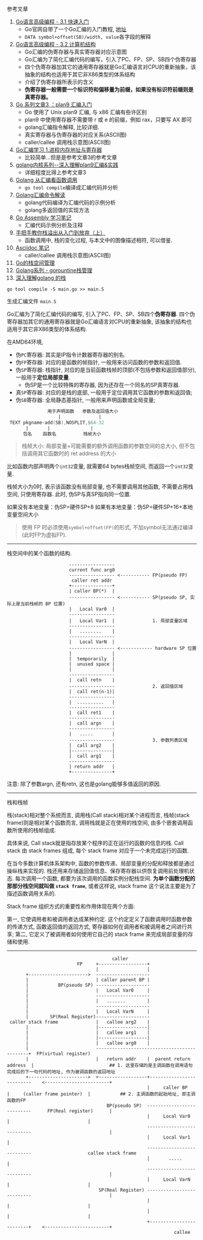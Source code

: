 参考文章

1. [Go语言高级编程 - 3.1 快速入门](https://www.jishuchi.com/read/GO/680)
    - Go官网自带了一个Go汇编的入门教程, [地址](https://golang.org/doc/asm)
    - `DATA symbol+offset(SB)/width, value`各字段的解释
2. [Go语言高级编程 - 3.2 计算机结构](https://www.jishuchi.com/read/GO/681?wd=http)
    - Go汇编的伪寄存器与真实寄存器对应示意图
    - Go汇编为了简化汇编代码的编写，引入了PC、FP、SP、SB四个伪寄存器
    - 四个伪寄存器加其它的通用寄存器就是Go汇编语言对CPU的重新抽象，该抽象的结构也适用于其它非X86类型的体系结构
    - 介绍了伪寄存器所表示的含义
    - **伪寄存器一般需要一个标识符和偏移量为前缀，如果没有标识符前缀则是真寄存器。**
3. [Go 系列文章3 ：plan9 汇编入门](http://xargin.com/plan9-assembly/)
    - Go 使用了 Unix plan9 汇编, 与 x86 汇编有些许区别
    - plan9 中使用寄存器不需要带 r 或 e 的前缀，例如 rax，只要写 AX 即可
    - golang汇编指令解释, 比较详细.
    - 真实寄存器与伪寄存器的对应关系(ASCII图)
    - caller/callee 调用栈示意图(ASCII图)
4. [Go汇编学习 1.进程内存地址与寄存器](https://mzh.io/进程内存地址空间/)
    - 比较简单...但是是参考文章3的参考文章
5. [golang内核系列--深入理解plan9汇编&实践](https://zhuanlan.zhihu.com/p/56750445)
    - 详细程度比得上参考文章3
6. [Golang 从汇编看函数调用](https://laily.net/article/Golang%20从汇编看函数调用)
    - `go tool compile`编译成汇编代码并分析
7. [Golang汇编命令解读](https://www.cnblogs.com/yjf512/p/6132868.html)
    - golang代码编译为汇编代码的示例分析
    - golang多返回值的实现方法
8. [Go Assembly 学习笔记](https://segmentfault.com/a/1190000010984538)
    - 汇编代码示例分析及注释
9. [手把手教你栈溢出从入门到放弃（上）](https://zhuanlan.zhihu.com/p/25816426)
    - 函数调用中, 栈的变化过程, 与本文中的图像描述相符, 可以借鉴.
10. [Asciidoc 笔记](https://qcrao.com/ishare/go-scheduler/)
    - caller/callee 调用栈示意图(ASCII图)
11. [Go的栈空间管理](https://zhuanlan.zhihu.com/p/46532477)
12. [Golang系列 - gorountine栈管理](https://blog.csdn.net/qq_33620667/article/details/93040113)
13. [深入理解golang 的栈](https://www.jianshu.com/p/7ec9acca6480)


```
go tool compile -S main.go >> main.S
```

生成汇编文件 `main.S`

Go汇编为了简化汇编代码的编写, 引入了PC、FP、SP、SB四个**伪寄存器**. 四个伪寄存器加其它的通用寄存器就是Go汇编语言对CPU的重新抽象, 该抽象的结构也适用于其它非X86类型的体系结构. 

在AMD64环境, 

- 伪`PC`寄存器: 其实是IP指令计数器寄存器的别名. 
- 伪`FP`寄存器: 对应的是函数的帧指针, 一般用来访问函数的参数和返回值. 
- 伪`SP`寄存器: 栈指针, 对应的是当前函数栈帧的顶部(不包括参数和返回值部分), 一般用于**定位局部变量**. 
    - 伪SP是一个比较特殊的寄存器, 因为还存在一个同名的SP真寄存器. 
- 真`SP`寄存器: 对应的是栈的底部, 一般用于定位调用其它函数的参数和返回值;
- 伪`SB`寄存器: 全局静态基指针, 一般用来声明函数或全局变量;

```asm
               用于声明函数   参数及返回值大小
                   |              | 
 TEXT pkgname·add(SB),NOSPLIT,$64-32
       |       |               |
      包名    函数名          栈帧大小
```

> 栈帧大小: 局部变量+可能需要的额外调用函数的参数空间的总大小, 但不包括调用其它函数时的 ret address 的大小

比如函数内部声明两个`int32`变量, 就需要64 bytes栈帧空间, 而返回一个`int32`变量.

栈帧大小为0时, 表示该函数没有局部变量, 也不需要调用其他函数, 不需要占用栈空间, 只使用寄存器. 此时, 伪SP与真SP指向同一位置.

如果没有本地变量：伪SP=硬件SP+8
如果有本地变量：伪SP=硬件SP+16+本地变量空间大小

> 使用 FP 时必须使用`symbol+offset(FP)`的形式, 不加symbol无法通过编译(此时FP为虚拟FP).

------

栈空间中的某个函数的结构.

```
                       -----------------                                           
                       current func arg0                                           
                       ----------------- <----------- FP(pseudo FP)                
                        caller ret addr                                            
                       +---------------+                                           
                       | caller BP(*)  |                                           
                       ----------------- <----------- SP(pseudo SP, 实际上是当前栈帧的 BP 位置)
                       |   Local Var0  |                                           
                       -----------------                                           
                       |   Local Var1  |              1. 局部变量区域                                
                       -----------------                                           
                       |   ........    |                                           
                       -----------------                                           
                       |   Local VarN  |                                           
                       ----------------- <------------ hardware SP 位置             
                       |               |                                           
                       |  temporarily  |                                           
                       |  unused space |                                           
                       |               |                                           
                       -----------------                                           
                       |  call retn    |                                           
                       -----------------              2. 返回值区域                                
                       |  call ret(n-1)|                                           
                       -----------------                                           
                       |  ..........   |                                           
                       -----------------                                           
                       |  call ret1    |                                           
                       -----------------                                           
                       |  call argn    |                                           
                       -----------------                                           
                       |   .....       |                                           
                       -----------------              3. 参数列表区域                               
                       |  call arg2    |                                           
                       |---------------|                                           
                       |  call arg1    |                                           
                       -----------------            
                       | return addr   |                                           
                       +---------------+                                           
```

注意: 除了参数argn, 还有retn, 这也是golang能够多值返回的原因.

------

栈和栈帧

栈(stack)相对整个系统而言, 调用栈(Call stack)相对某个进程而言, 栈帧(stack frame)则是相对某个函数而言, 调用栈就是正在使用的栈空间, 由多个嵌套调用函数所使用的栈帧组成. 

具体来说, Call stack就是指存放某个程序的正在运行的函数的信息的栈. Call stack 由 stack frames 组成, 每个 stack frame 对应于一个未完成运行的函数. 

在当今多数计算机体系架构中, 函数的参数传递、局部变量的分配和释放都是通过操纵栈来实现的. 栈还用来存储返回值信息、保存寄存器以供恢复调用前处理机状态. 每次调用一个函数, 都要为该次调用的函数实例分配栈空间. **为单个函数分配的那部分栈空间就叫做 `stack frame`**, 或者这样说, stack frame 这个说法主要是为了描述函数调用关系的. 

Stack frame 组织方式的重要性和作用体现在两个方面:

第一, 它使调用者和被调用者达成某种约定. 这个约定定义了函数调用时函数参数的传递方式, 函数返回值的返回方式, 寄存器如何在调用者和被调用者之间进行共享;
第二, 它定义了被调用者如何使用它自己的 stack frame 来完成局部变量的存储和使用. 

------

```
                                       caller                                                                              
                          FP     +------------------+                                                                      
                                 |                  |                                                                      
       +---------------------->  --------------------                                                                      
       |                         | caller parent BP |                                                                      
       |           BP(pseudo SP) --------------------                                                                      
       |                         |   Local Var0     |                                                                      
       |                         --------------------                                                                      
       |                         |   .......        |                                                                      
       |                         --------------------                                                                      
       |                         |   Local VarN     |                                                                      
       |        SP(Real Register)--------------------                                                  
 caller stack frame              |   callee arg2    |                                                                      
       |                         |------------------|                                                                      
       |                         |   callee arg1    |                                                                      
       |                         |------------------|                                                                      
       |                         |   callee arg0    |                                                                      
       |                         ---------------------------------------------+  FP(virtual register)                  
       |                         |   return addr    |  parent return address  |                            ## 1. 这里存储的是主调函数在调用语句完成后的下一句代码的地址, 作为被调函数的返回地址
       +---------------------->  +------------------+--------------------------    <------------------------+         
                                                    |     caller BP           |     (caller frame pointer)  |           ## 2. 主调函数的起始地址, 即主调函数的FP
                                     BP(pseudo SP)  ---------------------------      FP(Real register)      |         
                                                    |     Local Var0          |                             |         
                                                    ---------------------------                             |         
                                                    |     Local Var1          |                                       
                                                    ---------------------------                     callee stack frame
                                                    |       .....             |                                       
                                                    ---------------------------                             |         
                                                    |     Local VarN          |                             |         
                                  SP(Real Register) ---------------------------                             |         
                                                    |                         |                             |         
                                                    |                         |                             |         
                                                    +-------------------------+    <------------------------+         
                                                              callee
```
